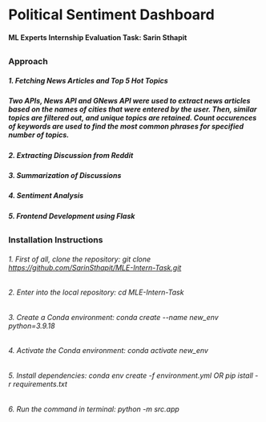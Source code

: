 # __Political Sentiment Dashboard__
#### __ML Experts Internship Evaluation Task: Sarin Sthapit__
##
### __Approach__
##### 1. __Fetching News Articles and Top 5 Hot Topics__
##### Two APIs, News API and GNews API were used to extract news articles based on the names of cities that were entered by the user. Then, similar topics are filtered out, and unique topics are retained. Count occurences of keywords are used to find the most common phrases for specified number of topics.
###
##### 2. __Extracting Discussion from Reddit__ 
###
##### 3. __Summarization of Discussions__
###
##### 4. __Sentiment Analysis__
###
##### 5. __Frontend Development using Flask__
##
### __Installation Instructions__
###### 1. First of all, clone the repository: _git clone https://github.com/SarinSthapit/MLE-Intern-Task.git_ 
###### 2. Enter into the local repository: _cd MLE-Intern-Task_
###### 3. Create a Conda environment: _conda create --name new_env python=3.9.18_
###### 4. Activate the Conda environment: _conda activate new_env_
###### 5. Install dependencies: _conda env create -f environment.yml_ OR _pip istall -r requirements.txt_
###### 6. Run the command in terminal: _python -m src.app_

